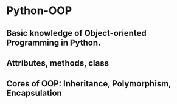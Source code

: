 # Python-OOP
## Basic knowledge of Object-oriented Programming in Python. 
## Attributes, methods, class
## Cores of OOP: Inheritance, Polymorphism, Encapsulation
